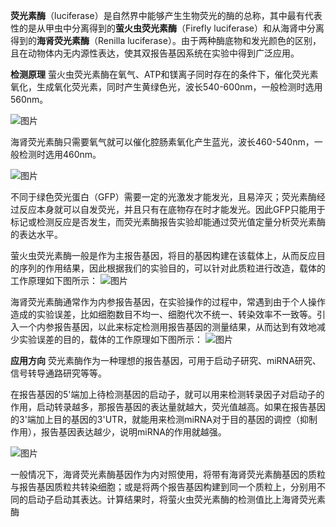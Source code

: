 **荧光素酶**（luciferase）是自然界中能够产生生物荧光的酶的总称，其中最有代表性的是从甲虫中分离得到的**萤火虫荧光素酶**（Firefly luciferase）和从海肾中分离得到的**海肾荧光素酶**（Renilla luciferase）。由于两种酶底物和发光颜色的区别，且在动物体内无内源性表达，使其双报告基因系统在实验中得到广泛应用。

**检测原理**
萤火虫荧光素酶在氧气、ATP和镁离子同时存在的条件下，催化荧光素氧化，生成氧化荧光素，同时产生黄绿色光，波长540-600nm，一般检测时选用560nm。

![图片](https://mmbiz.qpic.cn/mmbiz_png/mKrUQbfwjHHQtO66sSyKW9R92Xl6I3fHjHZd8YP2hubEVibTeeYvZSyqPcHHicgAqibp6HZNeecBQbGCIFIxgV3Mg/640?wx_fmt=png&tp=wxpic&wxfrom=5&wx_lazy=1&wx_co=1)

海肾荧光素酶只需要氧气就可以催化腔肠素氧化产生蓝光，波长460-540nm，一般检测时选用460nm。

![图片](https://mmbiz.qpic.cn/mmbiz_png/mKrUQbfwjHHQtO66sSyKW9R92Xl6I3fHeMyKQfBKjT4AwVyKnhFI63Px8ibDHibc3oMYqzIKpnlYNwsQzAcj90kw/640?wx_fmt=png&tp=wxpic&wxfrom=5&wx_lazy=1&wx_co=1)

不同于绿色荧光蛋白（GFP）需要一定的光激发才能发光，且易淬灭；荧光素酶经过反应本身就可以自发荧光，并且只有在底物存在时才能发光。因此GFP只能用于标记或检测反应是否发生，而荧光素酶报告实验却能通过荧光值定量分析荧光素酶的表达水平。

萤火虫荧光素酶一般是作为主报告基因，将目的基因构建在该载体上，从而反应目的序列的作用结果，因此根据我们的实验目的，可以针对此质粒进行改造，载体的工作原理如下图所示：
![图片](https://mmbiz.qpic.cn/mmbiz_png/NUAhsbBqI8I1OIgw5wNhWwswVWPCSCdGibx6uY9Dd4ianRsCBYmF9d92AueqItQnasF35eBzVZY21uriagdo3lYibg/640?wx_fmt=png&tp=wxpic&wxfrom=5&wx_lazy=1&wx_co=1)

海肾荧光素酶通常作为内参报告基因，在实验操作的过程中，常遇到由于个人操作造成的实验误差，比如细胞数目不均一、细胞代次不统一、转染效率不一致等。引入一个内参报告基因，以此来标定检测用报告基因的测量结果，从而达到有效地减少实验误差的目的，载体的工作原理如下图所示：
![图片](https://mmbiz.qpic.cn/mmbiz_png/NUAhsbBqI8I1OIgw5wNhWwswVWPCSCdGiaAekaicC5bbIYHbocGlQ5FNvgUiaer7teC5ibCITlvTjAbEFHfzU4p3iaQ/640?wx_fmt=png&tp=wxpic&wxfrom=5&wx_lazy=1&wx_co=1)

**应用方向**
荧光素酶作为一种理想的报告基因，可用于启动子研究、miRNA研究、信号转导通路研究等等。

在报告基因的5'端加上待检测基因的启动子，就可以用来检测转录因子对启动子的作用，启动转录越多，那报告基因的表达量就越大，荧光值越高。如果在报告基因的3'端加上目的基因的3'UTR，就能用来检测miRNA对于目的基因的调控（抑制作用），报告基因表达越少，说明miRNA的作用就越强。

![图片](https://mmbiz.qpic.cn/mmbiz_png/mKrUQbfwjHHQtO66sSyKW9R92Xl6I3fHHqHT8ciasjVR5vB2UvdRcA9trNz84ibxYQadYamJU0PLjtRiaIAkdmibCw/640?wx_fmt=png&tp=wxpic&wxfrom=5&wx_lazy=1&wx_co=1)

一般情况下，海肾荧光素酶基因作为内对照使用，将带有海肾荧光素酶基因的质粒与报告基因质粒共转染细胞；或是将两个报告基因构建到同一个质粒上，分别用不同的启动子启动其表达。计算结果时，将萤火虫荧光素酶的检测值比上海肾荧光素酶